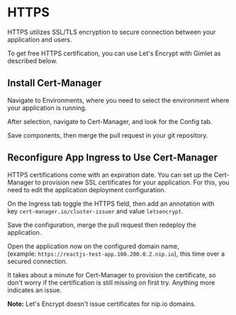 # HTTPS

HTTPS utilizes SSL/TLS encryption to secure connection between your application and users.

To get free HTTPS certification, you can use Let's Encrypt with Gimlet as described below.
## Install Cert-Manager

Navigate to Environments, where you need to select the environment where your application is running.

After selection, navigate to Cert-Manager, and look for the Config tab.

Save components, then merge the pull request in your git repository.
## Reconfigure App Ingress to Use Cert-Manager

HTTPS certifications come with an expiration date. You can set up the Cert-Manager to provision new SSL certificates for your application. For this, you need to edit the application deployment configuration.

On the Ingress tab toggle the HTTPS field, then add an annotation with key `cert-manager.io/cluster-issuer` and value `letsencrypt`.

Save the configuration, merge the pull request then redeploy the application.

Open the application now on the configured domain name, (example: `https://reactjs-test-app.100.200.0.2.nip.io`), this time over a secured connection.

It takes about a minute for Cert-Manager to provision the certificate, so don't worry if the certification is still missing on first try. Anything more indicates an issue.

**Note:** Let's Encrypt doesn't issue certificates for nip.io domains.
